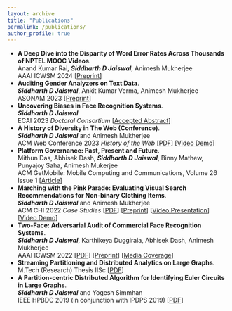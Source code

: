 ```yaml
---
layout: archive
title: "Publications"
permalink: /publications/
author_profile: true
---
```

- **A Deep Dive into the Disparity of Word Error Rates Across Thousands of NPTEL MOOC Videos**.    
Anand Kumar Rai, **_Siddharth D Jaiswal_**, Animesh Mukherjee    
AAAI ICWSM 2024 [[Preprint](https://arxiv.org/abs/2307.10587)]
- **Auditing Gender Analyzers on Text Data**.    
**_Siddharth D Jaiswal_**, Ankit Kumar Verma, Animesh Mukherjee    
ASONAM 2023 [[Preprint](https://arxiv.org/abs/2310.06061)]
- **Uncovering Biases in Face Recognition Systems**.    
**_Siddharth D Jaiswal_**    
ECAI 2023 _Doctoral Consortium_ [[Accepted Abstract](https://drive.google.com/file/d/1WFF9NzL4Vmdhf9a2iinx3QVD4gwWd3ah/view?usp=sharing)]
- **A History of Diversity in The Web (Conference)**.    
**_Siddharth D Jaiswal_** and Animesh Mukherjee    
ACM Web Conference 2023 _History of the Web_ [[PDF](https://dl.acm.org/doi/abs/10.1145/3543873.3585576)]    [[Video Demo](https://www.youtube.com/watch?v=Oe-GgBIHM3Q)]
- **Platform Governance: Past, Present and Future**.    
Mithun Das, Abhisek Dash, **_Siddharth D Jaiswal_**, Binny Mathew, Punyajoy Saha, Animesh Mukerjee    
ACM GetMobile: Mobile Computing and Communications, Volume 26 Issue 1 [[Article](https://dl.acm.org/doi/abs/10.1145/3539668.3539674)]
- **Marching with the Pink Parade: Evaluating Visual Search Recommendations for Non-binary Clothing Items**.    
**_Siddharth D Jaiswal_** and Animesh Mukherjee        
ACM CHI 2022 _Case Studies_ [[PDF](https://dl.acm.org/doi/abs/10.1145/3491101.3503572)]    [[Preprint](https://arxiv.org/abs/2112.02384)]    [[Video Presentation](https://www.youtube.com/watch?v=1wQTqkoU6iE)]    [[Video Demo](https://drive.google.com/file/d/15U44__xXpnGRp3c65uH0_-TBcRwCWS3o/view)]    
- **Two-Face: Adversarial Audit of Commercial Face Recognition Systems**.    
**_Siddharth D Jaiswal_**, Karthikeya Duggirala, Abhisek Dash, Animesh Mukherjee        
AAAI ICWSM 2022 [[PDF](https://ojs.aaai.org/index.php/ICWSM/article/view/19300)]    [[Preprint](https://arxiv.org/abs/2111.09137)]    [[Media Coverage](https://www.youtube.com/watch?v=uIcjMGOlD-4)]
- **Streaming Partitioning and Distributed Analytics on Large Graphs**.    
M.Tech (Research) Thesis IISc [[PDF](https://drive.google.com/file/d/13dc-13gCk9GVGtDSd0LeyXSu6dHPV4q7/view)]    
- **A Partition-centric Distributed Algorithm for Identifying Euler Circuits in Large Graphs**.    
**_Siddharth D Jaiswal_** and Yogesh Simmhan    
IEEE HPBDC 2019 (in conjunction with IPDPS 2019) [[PDF](https://ieeexplore.ieee.org/document/8778292/)]
